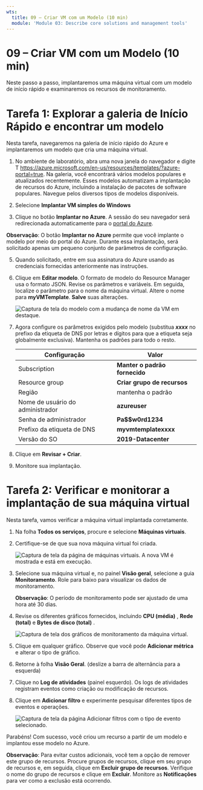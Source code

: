 ```yaml
---
wts:
  title: 09 – Criar VM com um Modelo (10 min)
  module: 'Module 03: Describe core solutions and management tools'
---
```

# <a name="09---create-a-vm-with-a-template-10-min"></a>09 – Criar VM com um Modelo (10 min)

Neste passo a passo, implantaremos uma máquina virtual com um modelo de início rápido e examinaremos os recursos de monitoramento.

# <a name="task-1-explore-the-quickstart-gallery-and-locate-a-template"></a>Tarefa 1: Explorar a galeria de Início Rápido e encontrar um modelo 

Nesta tarefa, navegaremos na galeria de início rápido do Azure e implantaremos um modelo que cria uma máquina virtual. 

1. No ambiente de laboratório, abra uma nova janela do navegador e digite T https://azure.microsoft.com/en-us/resources/templates/?azure-portal=true. Na galeria, você encontrará vários modelos populares e atualizados recentemente. Esses modelos automatizam a implantação de recursos do Azure, incluindo a instalação de pacotes de software populares. Navegue pelos diversos tipos de modelos disponíveis.

3. Selecione **Implantar VM simples do Windows**

4. Clique no botão **Implantar no Azure**. A sessão do seu navegador será redirecionada automaticamente para o [portal do Azure](http://portal.azure.com/).

  **Observação**: O botão **Implantar no Azure** permite que você implante o modelo por meio do portal do Azure. Durante essa implantação, será solicitado apenas um pequeno conjunto de parâmetros de configuração. 

5. Quando solicitado, entre em sua assinatura do Azure usando as credenciais fornecidas anteriormente nas instruções.

6. Clique em **Editar modelo**. O formato de modelo do Resource Manager usa o formato JSON. Revise os parâmetros e variáveis.  Em seguida, localize o parâmetro para o nome da máquina virtual. Altere o nome para **myVMTemplate**. **Salve** suas alterações. 

    ![Captura de tela do modelo com a mudança de nome da VM em destaque.](../images/0901.png)

7. Agora configure os parâmetros exigidos pelo modelo (substitua ***xxxx*** no prefixo da etiqueta de DNS por letras e dígitos para que a etiqueta seja globalmente exclusiva). Mantenha os padrões para todo o resto. 

    | Configuração| Valor|
    |----|----|
    | Subscription | **Manter o padrão fornecido**|
    | Resource group | **Criar grupo de recursos** |
    | Região | mantenha o padrão  |
    | Nome de usuário do administrador | **azureuser** |
    | Senha de administrador | **Pa$$w0rd1234** |
    | Prefixo da etiqueta de DNS | **myvmtemplatexxxx** |
    | Versão do SO | **2019-Datacenter** |


9. Clique em **Revisar + Criar**.

10. Monitore sua implantação. 

# <a name="task-2-verify-and-monitor-your-virtual-machine-deployment"></a>Tarefa 2: Verificar e monitorar a implantação de sua máquina virtual

Nesta tarefa, vamos verificar a máquina virtual implantada corretamente. 

1. Na folha **Todos os serviços**, procure e selecione **Máquinas virtuais**.

2. Certifique-se de que sua nova máquina virtual foi criada. 

    ![Captura de tela da página de máquinas virtuais. A nova VM é mostrada e está em execução.](../images/0902.png)

3. Selecione sua máquina virtual e, no painel **Visão geral**, selecione a guia **Monitoramento**. Role para baixo para visualizar os dados de monitoramento.

    **Observação**: O período de monitoramento pode ser ajustado de uma hora até 30 dias.

4. Revise os diferentes gráficos fornecidos, incluindo **CPU (média)** , **Rede (total)** e **Bytes de disco (total)** . 

    ![Captura de tela dos gráficos de monitoramento da máquina virtual.](../images/0903.png)

5. Clique em qualquer gráfico. Observe que você pode **Adicionar métrica** e alterar o tipo de gráfico.

6. Retorne à folha **Visão Geral**. (deslize a barra de alternância para a esquerda)
7. Clique no **Log de atividades** (painel esquerdo). Os logs de atividades registram eventos como criação ou modificação de recursos. 

8. Clique em **Adicionar filtro** e experimente pesquisar diferentes tipos de eventos e operações. 

    ![Captura de tela da página Adicionar filtros com o tipo de evento selecionado.](../images/0904.png)

Parabéns! Com sucesso, você criou um recurso a partir de um modelo e implantou esse modelo no Azure.

**Observação**: Para evitar custos adicionais, você tem a opção de remover este grupo de recursos. Procure grupos de recursos, clique em seu grupo de recursos e, em seguida, clique em **Excluir grupo de recursos**. Verifique o nome do grupo de recursos e clique em **Excluir**. Monitore as **Notificações** para ver como a exclusão está ocorrendo.
